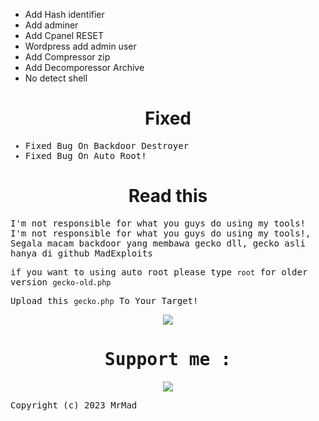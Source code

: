 * Add Hash identifier
* Add adminer
* Add Cpanel RESET
* Wordpress add admin user
* Add Compressor zip
* Add Decomporessor Archive
* No detect shell


</samp>

<div align="center"><h1>Fixed</h1></div>

<samp>

* Fixed Bug On Backdoor Destroyer
* Fixed Bug On Auto Root!

</samp>

<div align="center"><h1>Read this</h1></div>

<samp>

I'm not responsible for what you guys do using my tools!
I'm not responsible for what you guys do using my tools!, Segala macam backdoor yang membawa gecko dll, gecko asli hanya di github MadExploits

if you want to using auto root please type `root` for older version `gecko-old.php`

Upload this `gecko.php` To Your Target!


<div align="center">
<img src="https://raw.githubusercontent.com/MadExploits/Gecko/main/image.png">  
</div>


<div align="center">
<h1> Support me : </h1>
<a href="https://www.buymeacoffee.com/muhsatria"><img src="https://img.buymeacoffee.com/button-api/?text=Buy me a coffee&emoji=☕&slug=muhsatria&button_colour=FFDD00&font_colour=000000&font_family=Comic&outline_colour=000000&coffee_colour=ffffff" /></a>
</div>


Copyright (c) 2023 MrMad
</samp>
